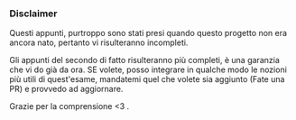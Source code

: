 ### Disclaimer
Questi appunti, purtroppo sono stati presi quando questo progetto non era 
ancora nato, pertanto vi risulteranno incompleti.

Gli appunti del secondo di fatto risulteranno più completi, è una garanzia che
vi do già da ora. SE volete, posso integrare in qualche modo le nozioni più
utili di quest'esame, mandatemi quel che volete sia aggiunto (Fate una PR)
e provvedo ad aggiornare.

Grazie per la comprensione <3 .